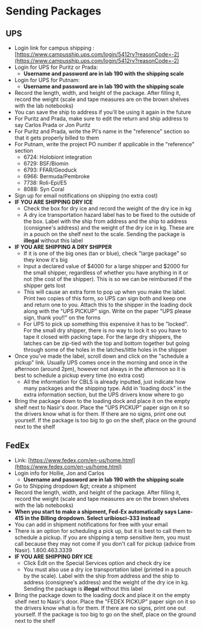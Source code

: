# Sending Packages

## UPS

- Login link for campus shipping : [https://www.campusship.ups.com/login/5412rv?reasonCode=-2](https://www.campusship.ups.com/login/5412rv?reasonCode=-2)
- Login for UPS for Puritz or Prada:
  - **Username and password are in lab 190 with the shipping scale**
- Login for UPS for Putnam:
  - **Username and password are in lab 190 with the shipping scale**
- Record the length, width, and height of the package. After filling it, record the weight (scale and tape measures are on the brown shelves with the lab notebooks)
- You can save the ship to address if you&#39;ll be using it again in the future
- For Puritz and Prada, make sure to edit the return and ship address to say Carlos Prada or Jon Puritz
- For Puritz and Prada, write the PI&#39;s name in the &quot;reference&quot; section so that it gets properly billed to them
- For Putnam, write the project PO number if applicable in the &quot;reference&quot; section
  - 6724: Holobiont integration
  - 6729: BSF/Biomin
  - 6793: FFAR/Geoduck
  - 6966: Bermuda/Pembroke
  - 7738: Roli-Epi/E5
  - 8088: Syn Coral
- Sign up for email notifications on shipping (no extra cost)
- **IF YOU ARE SHIPPING DRY ICE**
  - Check the box for dry ice and record the weight of the dry ice in kg
  - A dry ice transportation hazard label has to be fixed to the outside of the box. Label with the ship from address and the ship to address (consignee&#39;s address) and the weight of the dry ice in kg. These are in a pouch on the shelf next to the scale. Sending the package is **illegal** without this label
- **IF YOU ARE SHIPPING A DRY SHIPPER**
  - If it is one of the big ones (tan or blue), check &quot;large package&quot; so they know it&#39;s big
  - Input a declared value of $4000 for a large shipper and $2000 for the small shipper, regardless of whether you have anything in it or not (the cost of the shipper). This is so we can be reimbursed if the shipper gets lost
  - This will cause an extra form to pop up when you make the label. Print two copies of this form, so UPS can sign both and keep one and return one to you. Attach this to the shipper in the loading dock along with the &quot;UPS PICKUP&quot; sign. Write on the paper &quot;UPS please sign, thank you!!&quot; on the forms
  - For UPS to pick up something this expensive it has to be &quot;locked&quot;. For the small dry shipper, there is no way to lock it so you have to tape it closed with packing tape. For the large dry shippers, the latches can be zip-tied with the top and bottom together but going through some of the holes in the latches/little holes in the shipper
- Once you&#39;ve made the label, scroll down and click on the &quot;schedule a pickup&quot; link. Usually UPS comes once in the morning and once in the afternoon (around 2pm), however not always in the afternoon so it is best to schedule a pickup every time (no extra cost)
  - All the information for CBLS is already inputted, just indicate how many packages and the shipping type. Add in &#39;loading dock&quot; in the extra information section, but the UPS drivers know where to go
- Bring the package down to the loading dock and place it on the empty shelf next to Nasir&#39;s door. Place the &quot;UPS PICKUP&quot; paper sign on it so the drivers know what is for them. If there are no signs, print one out yourself. If the package is too big to go on the shelf, place on the ground next to the shelf

## FedEx

- Link: [https://www.fedex.com/en-us/home.html](https://www.fedex.com/en-us/home.html)
- Login info for Hollie, Jon and Carlos
  - **Username and password are in lab 190 with the shipping scale**
- Go to Shipping dropdown \&gt; create a shipment
- Record the length, width, and height of the package. After filling it, record the weight (scale and tape measures are on the brown shelves with the lab notebooks)
- **When you start to make a shipment, Fed-Ex automatically says Lane-415 in the Billing dropdown. Select uribiosci-333 instead**
- You can add in shipment notifications for free with your email
- There is an option for scheduling a pick up, but it is best to call them to schedule a pickup. If you are shipping a temp sensitive item, you must call because they may not come if you don&#39;t call for pickup (advice from Nasir). 1.800.463.3339
- **IF YOU ARE SHIPPING DRY ICE**
  - Click Edit on the Special Services option and check dry ice
  - You must also use a dry ice transportation label (printed in a pouch by the scale). Label with the ship from address and the ship to address (consignee&#39;s address) and the weight of the dry ice in kg. Sending the package is **illegal** without this label
- Bring the package down to the loading dock and place it on the empty shelf next to Nasir&#39;s door. Place the &quot;FEDEX PICKUP&quot; paper sign on it so the drivers know what is for them. If there are no signs, print one out yourself. If the package is too big to go on the shelf, place on the ground next to the shelf
